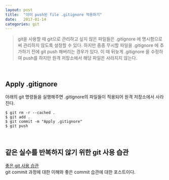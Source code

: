 ```yaml
---
layout: post
title:  "이미 push된 file .gitignore 적용하기"
date:   2017-01-14
categories: git
---
```


> git을 사용할 때 git으로 관리하고 싶지 않은 파일들은 .gitignore 에 명시함으로써 관리하지 않도록 설정할 수 있다. 하지만 종종 무시할 파일을 .gitignore 에 추가하기 전에 git push 해버리는 경우가 있다. 이 때 뒤늦게 .gitignore 을 수정하여 push를 하지만 원격 저장소에서 해당 파일은 사라지지 않는다.  

<br/>  

## Apply .gitignore  

아래의 git 명령들을 실행해주면 .gitignore의 파일들이 적용되어 원격 저장소에서 사라진다.  

```
$ git rm -r --cached .
$ git add .
$ git commit -m "Apply .gitignore"
$ git push
```

<br/>  

## 같은 실수를 반복하지 않기 위한 git 사용 습관  

[좋은 git 사용 습관](https://cjh5414.github.io/git-habit/)  
git commit 과정에 대한 이해와 좋은 commit 습관에 대한 포스트이다.  
